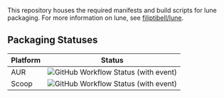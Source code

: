 This repository houses the required manifests and build scripts for lune packaging. 
For more information on lune, see [filiptibell/lune](https://github.com/filiptibell/lune).

## Packaging Statuses

| Platform | Status                                                                                                                                                                    |
|----------|---------------------------------------------------------------------------------------------------------------------------------------------------------------------------|
| AUR      | ![GitHub Workflow Status (with event)](https://img.shields.io/github/actions/workflow/status/CompeyDev/lune-packaging/aur_test.yaml?logo=archlinux&label=%20&color=black) |
| Scoop    | ![GitHub Workflow Status (with event)](https://img.shields.io/github/actions/workflow/status/CompeyDev/lune-packaging/scoop_test.yaml?logo=windows&logoColor=blue&label=%20&color=black) |
